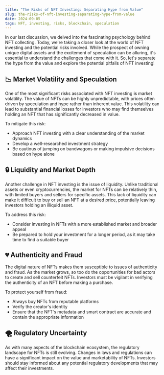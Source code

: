```yaml
---
title: "The Risks of NFT Investing: Separating Hype from Value"
slug: the-risks-of-nft-investing-separating-hype-from-value
date: 2024-09-05
tags: NFT, investing, risks, blockchain, speculation
---
```


In our last discussion, we delved into the fascinating psychology behind NFT collecting. Today, we're taking a closer look at the world of NFT investing and the potential risks involved. While the prospect of owning unique digital assets and the excitement of speculation can be alluring, it's essential to understand the challenges that come with it. So, let's separate the hype from the value and explore the potential pitfalls of NFT investing!

## 📉 Market Volatility and Speculation

One of the most significant risks associated with NFT investing is market volatility. The value of NFTs can be highly unpredictable, with prices often driven by speculation and hype rather than inherent value. This volatility can lead to substantial financial losses for investors who may find themselves holding an NFT that has significantly decreased in value.

To mitigate this risk:
- Approach NFT investing with a clear understanding of the market dynamics
- Develop a well-researched investment strategy
- Be cautious of jumping on bandwagons or making impulsive decisions based on hype alone

## 🔒 Liquidity and Market Depth

Another challenge in NFT investing is the issue of liquidity. Unlike traditional assets or even cryptocurrencies, the market for NFTs can be relatively thin, with limited buyers and sellers for specific assets. This lack of liquidity can make it difficult to buy or sell an NFT at a desired price, potentially leaving investors holding an illiquid asset.

To address this risk:
- Consider investing in NFTs with a more established market and broader appeal
- Be prepared to hold your investment for a longer period, as it may take time to find a suitable buyer

## 💔 Authenticity and Fraud

The digital nature of NFTs makes them susceptible to issues of authenticity and fraud. As the market grows, so too do the opportunities for bad actors to create and sell counterfeit NFTs. Investors must be vigilant in verifying the authenticity of an NFT before making a purchase.

To protect yourself from fraud:
- Always buy NFTs from reputable platforms
- Verify the creator's identity
- Ensure that the NFT's metadata and smart contract are accurate and contain the appropriate information

## 🌪️ Regulatory Uncertainty

As with many aspects of the blockchain ecosystem, the regulatory landscape for NFTs is still evolving. Changes in laws and regulations can have a significant impact on the value and marketability of NFTs. Investors should stay informed about any potential regulatory developments that may affect their investments.